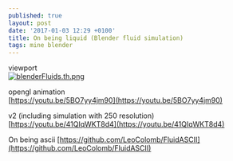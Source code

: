 ```yaml
---
published: true
layout: post
date: '2017-01-03 12:29 +0100'
title: On being liquid (Blender fluid simulation)
tags: mine blender
---
```

viewport  
[![blenderFluids.th.png](//cdn.scrot.moe/images/2017/01/03/blenderFluids.th.png)](https://youtu.be/g-EHTPyt5MI)

opengl animation  
[https://youtu.be/5BO7yy4jm90](https://youtu.be/5BO7yy4jm90)

v2 (including simulation with 250 resolution)  
[https://youtu.be/41QIqWKT8d4](https://youtu.be/41QIqWKT8d4)

On being ascii
[https://github.com/LeoColomb/FluidASCII](https://github.com/LeoColomb/FluidASCII)
